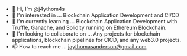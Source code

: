 - 👋 Hi, I’m @j4ythom4s
- 👀 I’m interested in ...
Blockchain Application Development and CI/CD
- 🌱 I’m currently learning ...
Blockchain Application Development with Truffle, Ganache, and Solidity running on Ethereum Blockchain.
- 💞️ I’m looking to collaborate on ...
Any projects for blockchain applications, blockchain pipelines for CICD, and any web3.0 projects.
- 📫 How to reach me ...
jaythomasanderson@gmail.com
